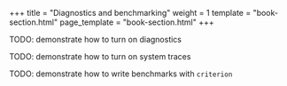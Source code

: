 +++
title = "Diagnostics and benchmarking"
weight = 1
template = "book-section.html"
page_template = "book-section.html"
+++

TODO: demonstrate how to turn on diagnostics

TODO: demonstrate how to turn on system traces

TODO: demonstrate how to write benchmarks with `criterion`
